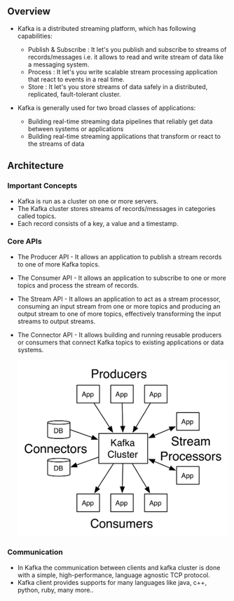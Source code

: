 ## Overview

* Kafka is a distributed streaming platform, which has following capabilities:
  * Publish & Subscribe : It let's you publish and subscribe to streams of records/messages i.e. it allows to read and write stream of data like a messaging system.
  * Process : It let's you write scalable stream processing application that react to events in a real time.
  * Store : It let's you store streams of data safely in a distributed, replicated, fault-tolerant cluster.

* Kafka is generally used for two broad classes of applications:
  * Building real-time streaming data pipelines that reliably get data between systems or applications
  * Building real-time streaming applications that transform or react to the streams of data

## Architecture

### Important Concepts
* Kafka is run as a cluster on one or more servers.
* The Kafka cluster stores streams of records/messages in categories called topics.
* Each record consists of a key, a value and a timestamp.
   
### Core APIs
* The Producer API - It allows an application to publish a stream records to one of more Kafka topics.
* The Consumer API - It allows an application to subscribe to one or more topics and process the stream of records.
* The Stream API - It allows an application to act as a stream processor, consuming an input stream from one or more topics and producing an output stream to one of more topics, effectively transforming the input streams to output streams.
* The Connector API - It allows building and running reusable producers or consumers that connect Kafka topics to existing applications or data systems.

  ![Alt text](_images/_1_kafka_api.png?raw=true "Kafka API")

### Communication
* In Kafka the communication between clients and kafka cluster is done with a simple, high-performance, language agnostic TCP protocol.
* Kafka client provides supports for many languages like java, c++, python, ruby, many more..